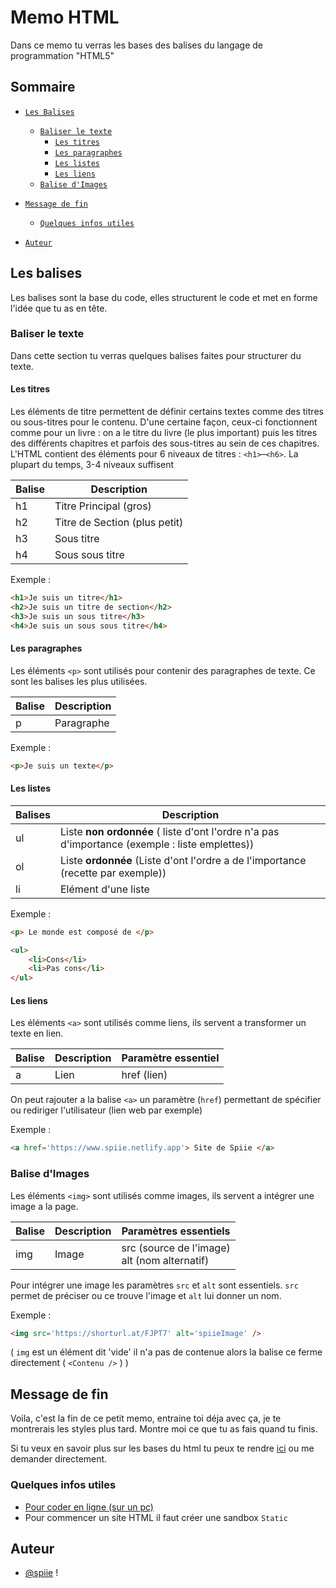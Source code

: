 # Memo HTML

Dans ce memo tu verras les bases des balises du langage de programmation "HTML5"



## Sommaire

- [`Les Balises`](#Les-Balises)
  - [`Baliser le texte`](#Baliser-le-texte)
    - [`Les titres`](#Les-titres)
    - [`Les paragraphes`](#Les-paragraphes)
    - [`Les listes`](#Les-listes)
    - [`Les liens`](#Les-liens)
  - [`Balise d'Images`](#Balise-d'Images)
- [`Message de fin`](#Message-de-fin)
  - [`Quelques infos utiles`](#Quelques-infos-utiles)

- [`Auteur`](#Auteur)


## Les balises

Les balises sont la base du code, elles structurent le code et met en forme l'idée que tu as en tête.

### Baliser le texte

Dans cette section tu verras quelques balises faites pour structurer du texte.

#### Les titres

Les éléments de titre permettent de définir certains textes comme des titres ou sous-titres pour le contenu. 
D'une certaine façon, ceux-ci fonctionnent comme pour un livre : on a le titre du livre (le plus important)
puis les titres des différents chapitres et parfois des sous-titres au sein de ces chapitres.
L'HTML contient des éléments pour 6 niveaux de titres : `<h1>`–`<h6>`. La plupart du temps, 3-4 niveaux suffisent

| Balise | Description                   |
| ------ | ----------------------------- |
| h1     | Titre Principal (gros)        |
| h2     | Titre de Section (plus petit) |
| h3     | Sous titre                    |
| h4     | Sous sous titre               |

Exemple :
```html 
<h1>Je suis un titre</h1>
<h2>Je suis un titre de section</h2>
<h3>Je suis un sous titre</h3>
<h4>Je suis un sous sous titre</h4>
```


#### Les paragraphes

Les éléments `<p>` sont utilisés pour contenir des paragraphes de texte. Ce sont les balises les plus utilisées.

| Balise | Description |
| ------ | ----------- |
| p      | Paragraphe  |

Exemple :
```html 
<p>Je suis un texte</p>
```

#### Les listes

| Balises | Description                                                  |
| ------- | ------------------------------------------------------------ |
| ul      | Liste **non ordonnée** ( liste d'ont l'ordre n'a pas d'importance (exemple : liste emplettes)) |
| ol      | Liste **ordonnée** (Liste d'ont l'ordre a de l'importance (recette par exemple)) |
| li      | Elément d'une liste                                          |


Exemple : 

```html 
<p> Le monde est composé de </p>

<ul>
    <li>Cons</li>
    <li>Pas cons</li>
</ul>
```


#### Les liens

Les éléments `<a>` sont utilisés comme liens, ils servent a transformer un texte en lien.

| Balise | Description | Paramètre essentiel |
| ------ | ----------- | ------------------- |
| a      | Lien        | href (lien)         |

On peut rajouter a la balise `<a>` un paramètre (`href`) permettant de spécifier ou rediriger l'utilisateur (lien web par exemple)

Exemple :
```html
<a href='https://www.spiie.netlify.app'> Site de Spiie </a>
```


### Balise d'Images

Les éléments `<img>` sont utilisés comme images, ils servent a intégrer une image a la page.

| Balise | Description | Paramètres essentiels                             |
| ------ | ----------- | ------------------------------------------------- |
| img    | Image       | src (source de l'image)<br />alt (nom alternatif) |

Pour intégrer une image les paramètres `src` et `alt` sont essentiels. `src` permet de préciser ou ce trouve l'image et `alt` lui donner un nom.

Exemple :

```html
<img src='https://shorturl.at/FJPT7' alt='spiieImage' />
```

( `img` est un élément dit 'vide' il n'a pas de contenue alors la balise ce ferme directement ( `<Contenu />` ) )



## Message de fin

Voila, c'est la fin de ce petit memo, entraine toi déja avec ça, je te montrerais les styles plus tard. Montre moi ce que tu as fais quand tu finis.

Si tu veux en savoir plus sur les bases du html tu peux te rendre [ici](https://developer.mozilla.org/fr/docs/Learn/Getting_started_with_the_web/HTML_basics) ou me demander directement.



### Quelques infos utiles

* [Pour coder en ligne (sur un pc)](https://codesandbox.io/)
* Pour commencer un site HTML il faut créer une sandbox `Static`



## Auteur

- [@spiie](https://www.github.com/spiie) !
